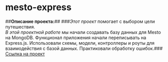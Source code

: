 # mesto-express
##**Описание проекта:**##
###*Этот проект* помогает с выбором цели путешествия.  
*В этой проектной работе* мы начали создавать базу данных для Mesto на MongoDB. Функционал приложения начали переписывать на Express.js. Использовали схемы, модели, контроллеры и роуты для взаимодействия с базой данных. Практиковали обработку ошибок.###
[Ссылка на проект](https://uliakarpova.github.io/express-mesto-gha/)
